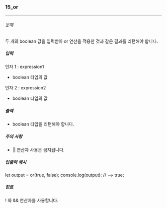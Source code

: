 ### 15_or

***

###### 문제 

두 개의 boolean 값을 입력받아 or 연산을 적용한 것과 같은 결과를 리턴해야 합니다.

##### 입력

인자 1 : expression1
- boolean 타입의 값

인자 2 : expression2
- boolean 타입의 값


##### 출력

- boolean 타입을 리턴해야 합니다.

##### 주의 사항
- || 연산자 사용은 금지됩니다.


##### 입출력 예시

let output = or(true, false);
console.log(output); // --> true;

##### 힌트
! 와 && 연산자를 사용합니다.
